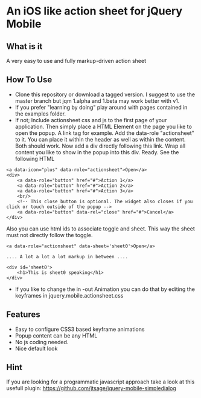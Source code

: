 An iOS like action sheet for jQuery Mobile
==========================================

What is it
----------
A very easy to use and fully markup-driven action sheet

How To Use
----------
* Clone this repository or download a tagged version. I suggest to use the
master branch but jqm 1.alpha and 1.beta may work better with v1.
* If you prefer "learning by doing" play around with pages contained in the
examples folder.
* If not;
Include actionsheet css and js to the first page of your application. 
Then simply place a HTML Element on the page you like to open the popup.
A link tag for example. Add the data-role "actionsheet" to it. You can place it within
the header as well as within the content. Both should work.
Now add a div directly following this link. Wrap all content you like to show in the popup
into this div. Ready. See the following HTML

~~~
<a data-icon="plus" data-role="actionsheet">Open</a>
<div>
    <a data-role="button" href="#">Action 1</a>
    <a data-role="button" href="#">Action 2</a>
    <a data-role="button" href="#">Action 3</a>
    <br/>
    <!-- This close button is optional. The widget also closes if you click or touch outside of the popup -->
    <a data-role="button" data-rel="close" href="#">Cancel</a>
</div>
~~~

Also you can use html ids to associate toggle and sheet. This way the sheet must not directly follow the toggle.

    <a data-role="actionsheet" data-sheet='sheet0'>Open</a>

    .... A lot a lot a lot markup in between ....

    <div id='sheet0'>
        <h1>This is sheet0 speaking</h1>
    </div>
    
* If you like to change the in -out Animation you can do that by editing the keyframes in jquery.mobile.actionsheet.css


Features
--------
* Easy to configure CSS3 based keyframe animations
* Popup content can be any HTML
* No js coding needed.
* Nice default look

Hint
----
If you are looking for a programmatic javascript approach take a look at this
usefull plugin: https://github.com/jtsage/jquery-mobile-simpledialog

